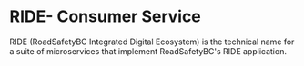 # RIDE- Consumer Service

RIDE (RoadSafetyBC Integrated Digital Ecosystem) is the technical name for a suite of microservices that implement RoadSafetyBC's RIDE application.    